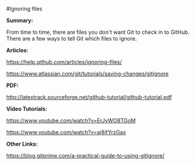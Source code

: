 #Ignoring files

**Summary:**

From time to time, there are files you don't want Git to check in to GitHub. There are a few ways to tell Git which files to ignore.

**Articles:**

https://help.github.com/articles/ignoring-files/

https://www.atlassian.com/git/tutorials/saving-changes/gitignore

**PDF:**

http://latextrack.sourceforge.net/github-tutorial/github-tutorial.pdf


**Video Tutorials:**

https://www.youtube.com/watch?v=ErJyWO8TGoM

https://www.youtube.com/watch?v=aj8ifYrzGas

**Other Links:**

https://blog.gitprime.com/a-practical-guide-to-using-gitignore/
